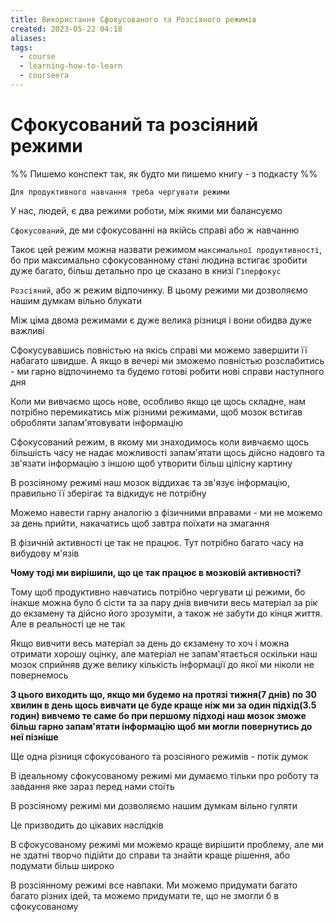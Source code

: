 ```yaml
---
title: Використання Сфокусованого та Розсіяного режимів
created: 2023-05-22 04:18
aliases: 
tags:
  - course
  - learning-how-to-learn
  - courseera
---
```


# Cфокусований та розсіяний режими

%% Пишемо конспект так, як будто ми пишемо книгу - з подкасту %%

	Для продуктивного навчання треба чергувати режими

У нас, людей, є два режими роботи, між якими ми балансуємо

`Сфокусований`, де ми сфокусованні на якійсь справі або ж навчанню

Такоє цей режим можна назвати режимом `максимальної продуктивності`, бо при максимально сфокусованному стані людина встигає зробити дуже багато, більш детально про це сказано в книзі `Гіперфокус`

`Розсіяний`, або ж режим відпочинку. В цьому режими ми дозволяємо нашим думкам вільно блукати

Між ціма двома режимами є дуже велика різниця і вони обидва дуже важливі

Сфокусувавшись повністью на якісь справі ми можемо завершити її набагато швидше. А якщо в вечері ми зможемо повністью розслабитись - ми гарно відпочинемо та будемо готові робити нові справи наступного дня

Коли ми вивчаємо щось нове, особливо якщо це щось складне, нам потрібно перемикатись між різними режимами, щоб мозок встигав обробляти запам'ятовувати інформацію

Сфокусований режим, в якому ми знаходимось коли вивчаємо щось більшість часу не надає можливості запам'ятати щось дійсно надовго та зв'язати інформацію з іншою щоб утворити більш цілісну картину

В розсіяному режимі наш мозок віддихає та зв'язує інформацію, правильно її зберігає та відкидує не потрібну

Можемо навести гарну аналогію з фізичними вправами - ми не можемо за день прийти, накачатись щоб завтра поїхати на змагання

В фізичній активності це так не працює. Тут потрібно багато часу на вибудову м'язів

**Чому тоді ми вирішили, що це так працює в мозковій активності?**

Тому щоб продуктивно навчатись потрібно чергувати ці режими, бо інакше можна було б сісти та за пару днів вивчити весь матеріал за рік до екзамену та дійсно його зрозуміти, а також не забути до кінця життя. Але в реальності це не так

Якщо вивчити весь матеріал за день до єкзамену то хоч і можна отримати хорошу оцінку, але матеріал не запам'ятається оскільки наш мозок сприйняв дуже велику кількість інформації до якої ми ніколи не повернемось

**З цього виходить що, якщо ми будемо на протязі тижня(7 днів) по 30 хвилин в день щось вивчати це буде краще ніж ми за один підхід(3.5 годин) вивчемо те саме бо при першому підході наш мозок зможе більш гарно запам'ятати інформацію щоб ми могли повернутись до неї пізніше**

Ще одна різниця сфокусованого та розсіяного режимів - потік думок

В ідеальному сфокусованому режимі ми думаємо тільки про роботу та завдання яке зараз перед нами стоїть

В розсіяному режимі ми дозволяємо нашим думкам вільно гуляти

Це призводить до цікавих наслідків

В сфокусованому режимі ми можемо краще вирішити проблему, але ми не здатні творчо підійти до справи та знайти краще рішення, або подумати більш широко

В розсіянному режимі все навпаки. Ми можемо придумати багато багато різних ідей, та можемо придумати те, що не змогли б в сфокусованому

